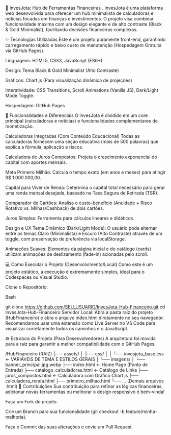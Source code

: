 💎 InvesJota: Hub de Ferramentas Financeiras .
InvesJota é uma plataforma web desenvolvida para oferecer um hub minimalista de calculadoras e notícias focadas em finanças e investimentos. O projeto visa combinar funcionalidade máxima com um design elegante e de alto contraste (Black & Gold Minimalist), facilitando decisões financeiras complexas.

✨ Tecnologias Utilizadas
Este é um projeto puramente front-end, garantindo carregamento rápido e baixo custo de manutenção (Hospedagem Gratuita via GitHub Pages).

Linguagens: HTML5, CSS3, JavaScript (ES6+)

Design: Tema Black & Gold Minimalist (Alto Contraste)

Gráficos: Chart.js (Para visualização dinâmica de projeções)

Interatividade: CSS Transitions, Scroll Animations (Vanilla JS), Dark/Light Mode Toggle.

Hospedagem: GitHub Pages

🌟 Funcionalidades e Diferenciais
O InvesJota é dividido em um core principal (calculadoras e notícias) e funcionalidades complementares de monetização.

Calculadoras Integradas (Com Conteúdo Educacional)
Todas as calculadoras fornecem uma seção educativa (mais de 500 palavras) que explica a fórmula, aplicação e riscos.

Calculadora de Juros Compostos: Projeta o crescimento exponencial do capital com aportes mensais.

Meta Primeiro Milhão: Calcula o tempo exato (em anos e meses) para atingir R$ 1.000.000,00.

Capital para Viver de Renda: Determina o capital total necessário para gerar uma renda mensal desejada, baseado na Taxa Segura de Retirada (TSR).

Comparador de Cartões: Analisa o custo-benefício (Anuidade + Risco Rotativo vs. Milhas/Cashback) de dois cartões.

Juros Simples: Ferramenta para cálculos lineares e didáticos.

Design e UX
Tema Dinâmico (Dark/Light Mode): O usuário pode alternar entre os temas Claro (Minimalista) e Escuro (Alto Contraste) através de um toggle, com preservação de preferência via localStorage.

Animações Suaves: Elementos da página inicial e do catálogo (cards) utilizam animações de deslizamento (fade-in) acionadas pelo scroll.

💻 Como Executar o Projeto (Desenvolvimento/Local)
Como este é um projeto estático, a execução é extremamente simples, ideal para o Codespaces ou Visual Studio.

Clone o Repositório:

Bash

git clone https://github.com/SEU_USUARIO/InvesJota-Hub-Financeiro.git
cd InvesJota-Hub-Financeiro
Servidor Local: Abra a pasta raiz do projeto (HubFinanceiro) e abra o arquivo index.html diretamente no seu navegador. Recomendamos usar uma extensão como Live Server no VS Code para visualizar corretamente todos os caminhos e o JavaScript.

⚙️ Estrutura do Projeto (Para Desenvolvedores)
A arquitetura foi movida para a raiz para garantir a melhor compatibilidade com o GitHub Pages.

/HubFinanceiro (RAIZ)
├── assets/
│   ├── css/
│   │   └── invesjota_base.css  <- VARIÁVEIS DE TEMA E ESTILOS GERAIS
│   └── imagens/
│       └── banner_principal.jpg.webp
├── index.html                   <- Home Page (Ponto de Entrada)
├── catalogo_calculadoras.html   <- Catálogo de Links
├── juros_compostos.html         <- Calculadora com Gráfico Chart.js
├── calculadora_renda.html
├── primeiro_milhao.html
└── ... (Demais arquivos .html)
🤝 Contribuições
Sua contribuição para refinar as lógicas financeiras, adicionar novas ferramentas ou melhorar o design responsivo é bem-vinda!

Faça um Fork do projeto.

Crie um Branch para sua funcionalidade (git checkout -b feature/minha-melhoria).

Faça o Commit das suas alterações e envie um Pull Request.
